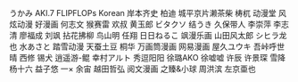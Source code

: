 うかみ
AKI.7
FLIPFLOPs
Korean
岸本齐史
柏迪
城平京片濑茶柴
梼杌
动漫堂
风炫动漫
好漫画
何志文
猴赛雷
欢叔
黄玉郎
ビタクソ 结うき
久保带人
李崇萍
李志清
廖福成
刘飒
拈花拂柳
鸟山明
任翔
日日ねるこ
飒漫乐画
山田风太郎 シヒラ龙也
水あさと
踏雪动漫
天蚕土豆
桐华
万画筒漫画
网易漫画
屋久ユウキ
吾峠呼世晴
西修
锡犬
逍遥游-鲲
幸村アルト
秀逗阳阳
徐璐AKO
徐嘘嘘
许辰
许景琛
雪降
杨十六
益子悠 一×
余宙
越田哲弘
阅文漫画
之臻&小球
周洪滨
左京亜也
